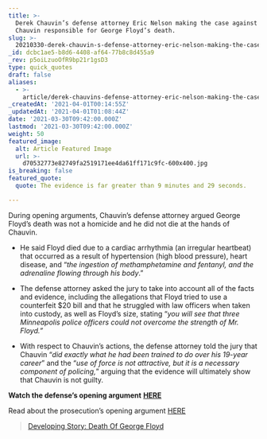 ```yaml
---
title: >-
  Derek Chauvin’s defense attorney Eric Nelson making the case against holding
  Chauvin responsible for George Floyd’s death.
slug: >-
  20210330-derek-chauvin-s-defense-attorney-eric-nelson-making-the-case-against-holding-chauvin
_id: dcbc1ae5-b8d6-4408-af64-77b8c8d455a9
_rev: p5oiLzuoOfR9bp21r1gsD3
type: quick_quotes
draft: false
aliases:
  - >-
    article/derek-chauvins-defense-attorney-eric-nelson-making-the-case-against-holding-chauvin-responsible-for-george-floyds-death/
_createdAt: '2021-04-01T00:14:55Z'
_updatedAt: '2021-04-01T01:08:44Z'
date: '2021-03-30T09:42:00.000Z'
lastmod: '2021-03-30T09:42:00.000Z'
weight: 50
featured_image:
  alt: Article Featured Image
  url: >-
    d70532773e82749fa2519171ee4da61ff171c9fc-600x400.jpg
is_breaking: false
featured_quote:
  quote: The evidence is far greater than 9 minutes and 29 seconds.

---
```

During opening arguments, Chauvin’s defense attorney argued George Floyd’s death was not a homicide and he did not die at the hands of Chauvin.

  * He said Floyd died due to a cardiac arrhythmia (an irregular heartbeat) that occurred as a result of hypertension (high blood pressure), heart disease, and “_the ingestion of methamphetamine and fentanyl, and the adrenaline flowing through his body_.”

* The defense attorney asked the jury to take into account all of the facts and evidence, including the allegations that Floyd tried to use a counterfeit $20 bill and that he struggled with law officers when taken into custody, as well as Floyd’s size, stating “_you will see that three Minneapolis police officers could not overcome the strength of Mr. Floyd.”_
* With respect to Chauvin’s actions, the defense attorney told the jury that Chauvin “_did exactly what he had been trained to do over his 19-year career_” and the “_use of force is not attractive, but it is a necessary component of policing,_” arguing that the evidence will ultimately show that Chauvin is not guilty.

**Watch the defense’s opening argument** [**HERE**](https://www.youtube.com/watch?v=1RfRTnqL5bI&ab_channel=ABCNews)

Read about the prosecution’s opening argument [HERE](https://smarthernews.com/article/prosecutor-jerry-blackwell-laying-out-the-case-against-derek-chauvin-the-former-minneapolis-police-officer-accused-of-murdering-george-floyd/)

> [Developing Story: Death Of George Floyd](https://smarthernews.com/article/developing-story-the-death-of-george-floyd/)
